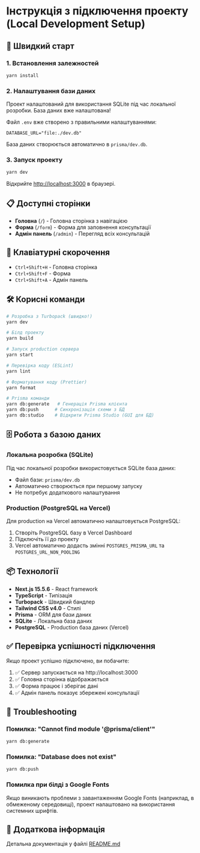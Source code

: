 # Інструкція з підключення проекту (Local Development Setup)

## 🚀 Швидкий старт

### 1. Встановлення залежностей

```bash
yarn install
```

### 2. Налаштування бази даних

Проект налаштований для використання SQLite під час локальної розробки. База даних вже налаштована!

Файл `.env` вже створено з правильними налаштуваннями:
```
DATABASE_URL="file:./dev.db"
```

База даних створюється автоматично в `prisma/dev.db`.

### 3. Запуск проекту

```bash
yarn dev
```

Відкрийте [http://localhost:3000](http://localhost:3000) в браузері.

## 📋 Доступні сторінки

- **Головна** (`/`) - Головна сторінка з навігацією
- **Форма** (`/form`) - Форма для заповнення консультації
- **Адмін панель** (`/admin`) - Перегляд всіх консультацій

## 🎹 Клавіатурні скорочення

- `Ctrl+Shift+H` - Головна сторінка
- `Ctrl+Shift+F` - Форма
- `Ctrl+Shift+A` - Адмін панель

## 🛠 Корисні команди

```bash
# Розробка з Turbopack (швидко!)
yarn dev

# Білд проекту
yarn build

# Запуск production сервера
yarn start

# Перевірка коду (ESLint)
yarn lint

# Форматування коду (Prettier)
yarn format

# Prisma команди
yarn db:generate   # Генерація Prisma клієнта
yarn db:push      # Синхронізація схеми з БД
yarn db:studio    # Відкрити Prisma Studio (GUI для БД)
```

## 🗄️ Робота з базою даних

### Локальна розробка (SQLite)

Під час локальної розробки використовується SQLite база даних:
- Файл бази: `prisma/dev.db`
- Автоматично створюється при першому запуску
- Не потребує додаткового налаштування

### Production (PostgreSQL на Vercel)

Для production на Vercel автоматично налаштовується PostgreSQL:
1. Створіть PostgreSQL базу в Vercel Dashboard
2. Підключіть її до проекту
3. Vercel автоматично додасть змінні `POSTGRES_PRISMA_URL` та `POSTGRES_URL_NON_POOLING`

## 📦 Технології

- **Next.js 15.5.6** - React framework
- **TypeScript** - Типізація
- **Turbopack** - Швидкий бандлер
- **Tailwind CSS v4.0** - Стилі
- **Prisma** - ORM для бази даних
- **SQLite** - Локальна база даних
- **PostgreSQL** - Production база даних (Vercel)

## ✅ Перевірка успішності підключення

Якщо проект успішно підключено, ви побачите:
1. ✅ Сервер запускається на http://localhost:3000
2. ✅ Головна сторінка відображається
3. ✅ Форма працює і зберігає дані
4. ✅ Адмін панель показує збережені консультації

## 🔧 Troubleshooting

### Помилка: "Cannot find module '@prisma/client'"
```bash
yarn db:generate
```

### Помилка: "Database does not exist"
```bash
yarn db:push
```

### Помилка при білді з Google Fonts
Якщо виникають проблеми з завантаженням Google Fonts (наприклад, в обмеженому середовищі), проект налаштовано на використання системних шрифтів.

## 📝 Додаткова інформація

Детальна документація у файлі [README.md](./README.md)
